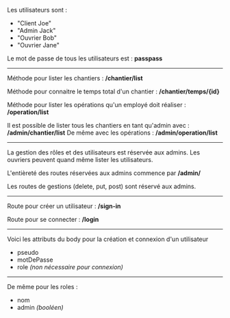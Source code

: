 Les utilisateurs sont :
- "Client Joe"
- "Admin Jack"
- "Ouvrier Bob"
- "Ouvrier Jane"

Le mot de passe de tous les utilisateurs est : **passpass**

----------------------------------------------------------

Méthode pour lister les chantiers : **/chantier/list**

Méthode pour connaitre le temps total d'un chantier : **/chantier/temps/{id}**

Méthode pour lister les opérations qu'un employé doit réaliser : **/operation/list**

Il est possible de lister tous les chantiers en tant qu'admin avec : **/admin/chantier/list**
De même avec les opérations : **/admin/operation/list**

----------------------------------------------------------
La gestion des rôles et des utilisateurs est réservée aux admins. Les ouvriers peuvent quand même lister les utilisateurs.

L'entièreté des routes réservées aux admins commence par **/admin/**

Les routes de gestions (delete, put, post) sont réservé aux admins.

----------------------------------------------------------

Route pour créer un utilisateur : **/sign-in**

Route pour se connecter : **/login**

----------------------------------------------------------
Voici les attributs du body pour la création et connexion d'un utilisateur
- pseudo
- motDePasse
- role *(non nécessaire pour connexion)*

----------------------------------------------------------
De même pour les roles :
- nom
- admin *(booléen)*